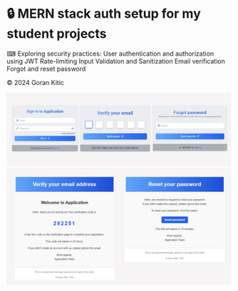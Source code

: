 # 🔒 MERN stack auth setup for my student projects

⌨ Exploring security practices:
User authentication and authorization using JWT
Rate-limiting
Input Validation and Sanitization
Email verification
Forgot and reset password

©️ 2024 Goran Kitic

<img src="frontend/src/assets/screenshot-1.png" />
<img src="frontend/src/assets/screenshot-2.png" />

